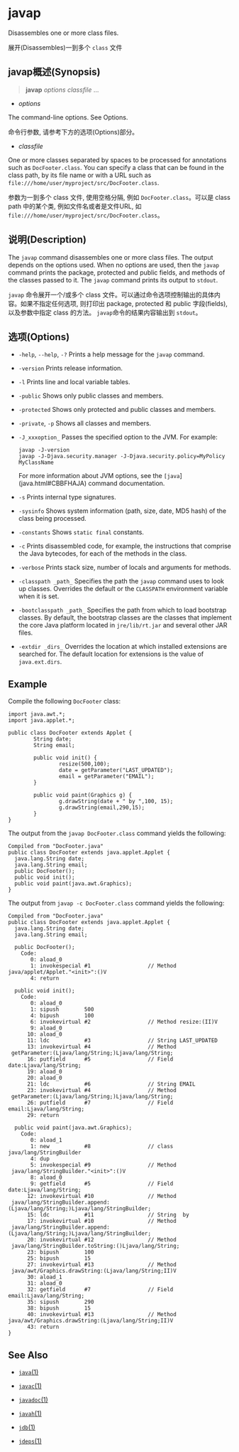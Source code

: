 
# javap

Disassembles one or more class files.

展开(Disassembles)一到多个 `class` 文件

## javap概述(Synopsis)

> **javap** _options_ _classfile_ ...

- _options_

The command-line options. See Options.

命令行参数, 请参考下方的选项(Options)部分。 

- _classfile_

One or more classes separated by spaces to be processed for annotations such as `DocFooter.class`. You can specify a class that can be found in the class path, by its file name or with a URL such as `file:///home/user/myproject/src/DocFooter.class`.

参数为一到多个 class 文件, 使用空格分隔, 例如 `DocFooter.class`。可以是 class path 中的某个类, 例如文件名或者是文件URL, 如 `file:///home/user/myproject/src/DocFooter.class`。




## 说明(Description)

The `javap` command disassembles one or more class files. The output depends on the options used. When no options are used, then the `javap` command prints the package, protected and public fields, and methods of the classes passed to it. The `javap` command prints its output to `stdout`.

`javap` 命令展开一个/或多个 class 文件。可以通过命令选项控制输出的具体内容。如果不指定任何选项, 则打印出 package, protected 和 public 字段(fields), 以及参数中指定 class 的方法。 `javap`命令的结果内容输出到 `stdout`。



## 选项(Options)

* `-help`, `--help`, `-?`
  Prints a help message for the `javap` command.

* `-version`
  Prints release information.
* `-l`
  Prints line and local variable tables.
* `-public`
  Shows only public classes and members.
* `-protected`
  Shows only protected and public classes and members.
* `-private`, `-p`
  Shows all classes and members.
* `-J_xxxoption_`
  Passes the specified option to the JVM. For example:
  ```
  javap -J-version
  javap -J-Djava.security.manager -J-Djava.security.policy=MyPolicy MyClassName
  ```
  For more information about JVM options, see the `[java`](java.html#CBBFHAJA) command documentation.
* `-s`
  Prints internal type signatures.
* `-sysinfo`
  Shows system information (path, size, date, MD5 hash) of the class being processed.
* `-constants`
  Shows `static final` constants.
* `-c`
  Prints disassembled code, for example, the instructions that comprise the Java bytecodes, for each of the methods in the class.
* `-verbose`
  Prints stack size, number of locals and arguments for methods.
* `-classpath _path_`
  Specifies the path the `javap` command uses to look up classes. Overrides the default or the `CLASSPATH` environment variable when it is set.
* `-bootclasspath _path_`
  Specifies the path from which to load bootstrap classes. By default, the bootstrap classes are the classes that implement the core Java platform located in `jre/lib/rt.jar` and several other JAR files.
* `-extdir _dirs_`
  Overrides the location at which installed extensions are searched for. The default location for extensions is the value of `java.ext.dirs`.


## Example

Compile the following `DocFooter` class:

```
import java.awt.*;
import java.applet.*;

public class DocFooter extends Applet {
        String date;
        String email;

        public void init() {
                resize(500,100);
                date = getParameter("LAST_UPDATED");
                email = getParameter("EMAIL");
        }

        public void paint(Graphics g) {
                g.drawString(date + " by ",100, 15);
                g.drawString(email,290,15);
        }
}

```

The output from the `javap DocFooter.class` command yields the following:

```
Compiled from "DocFooter.java"
public class DocFooter extends java.applet.Applet {
  java.lang.String date;
  java.lang.String email;
  public DocFooter();
  public void init();
  public void paint(java.awt.Graphics);
}

```

The output from `javap -c DocFooter.class` command yields the following:

```
Compiled from "DocFooter.java"
public class DocFooter extends java.applet.Applet {
  java.lang.String date;
  java.lang.String email;

  public DocFooter();
    Code:
       0: aload_0       
       1: invokespecial #1                  // Method
java/applet/Applet."<init>":()V
       4: return        

  public void init();
    Code:
       0: aload_0       
       1: sipush        500
       4: bipush        100
       6: invokevirtual #2                  // Method resize:(II)V
       9: aload_0       
      10: aload_0       
      11: ldc           #3                  // String LAST_UPDATED
      13: invokevirtual #4                  // Method
 getParameter:(Ljava/lang/String;)Ljava/lang/String;
      16: putfield      #5                  // Field date:Ljava/lang/String;
      19: aload_0       
      20: aload_0       
      21: ldc           #6                  // String EMAIL
      23: invokevirtual #4                  // Method
 getParameter:(Ljava/lang/String;)Ljava/lang/String;
      26: putfield      #7                  // Field email:Ljava/lang/String;
      29: return        

  public void paint(java.awt.Graphics);
    Code:
       0: aload_1       
       1: new           #8                  // class java/lang/StringBuilder
       4: dup           
       5: invokespecial #9                  // Method
 java/lang/StringBuilder."<init>":()V
       8: aload_0       
       9: getfield      #5                  // Field date:Ljava/lang/String;
      12: invokevirtual #10                 // Method
 java/lang/StringBuilder.append:(Ljava/lang/String;)Ljava/lang/StringBuilder;
      15: ldc           #11                 // String  by 
      17: invokevirtual #10                 // Method
 java/lang/StringBuilder.append:(Ljava/lang/String;)Ljava/lang/StringBuilder;
      20: invokevirtual #12                 // Method
 java/lang/StringBuilder.toString:()Ljava/lang/String;
      23: bipush        100
      25: bipush        15
      27: invokevirtual #13                 // Method
 java/awt/Graphics.drawString:(Ljava/lang/String;II)V
      30: aload_1       
      31: aload_0       
      32: getfield      #7                  // Field email:Ljava/lang/String;
      35: sipush        290
      38: bipush        15
      40: invokevirtual #13                 // Method
java/awt/Graphics.drawString:(Ljava/lang/String;II)V
      43: return        
}

```

## See Also

*   [`java`(1)](java.html#CBBFHAJA)

*   [`javac`(1)](javac.html#BHCJCBFB)

*   [`javadoc`(1)](javadoc.html#CHDFCDCI)

*   [`javah`(1)](javah.html#BJECIACA)

*   [`jdb`(1)](jdb.html#CHDFHFDB)

*   [`jdeps`(1)](jdeps.html#BACEHAGD)

